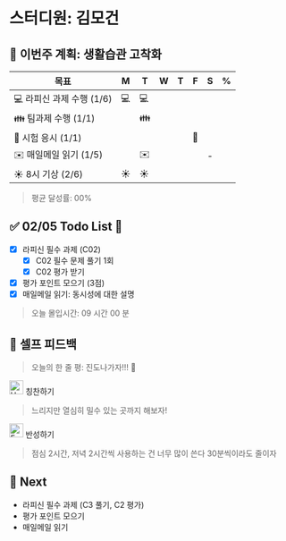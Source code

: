 # 스터디원: 김모건

## 🚀 이번주 계획: 생활습관 고착화

| 목표                      | M   | T   | W   | T   | F   | S   | %   |
| ------------------------- | --- | --- | --- | --- | --- | --- | --- |
| 💻 라피신 과제 수행 (1/6) | 💻  | 💻  |     |     |     |     |     |
| 👪 팀과제 수행 (1/1)      |     | 👪  |     |     |     |     |     |
| 📜 시험 응시 (1/1)        |     |     |     |     | 📜  |     |     |
| ✉️ 매일메일 읽기 (1/5)    |     | ✉️  |     |     |     | -   |     |
| ☀️ 8시 기상 (2/6)         | ☀️  | ☀️  |     |     |     |     |     |

> 평균 달성률: 00% <br>

## ✅ 02/05 Todo List 🌅

- [x] 라피신 필수 과제 (C02)
  - [x] C02 필수 문제 풀기 1회
  - [x] C02 평가 받기
- [x] 평가 포인트 모으기 (3점)
- [x] 매일메일 읽기: 동시성에 대한 설명

> 오늘 몰입시간: 09 시간 00 분<br>

## 🎉 셀프 피드백

> 오늘의 한 줄 평: 진도나가자!!! 🤔 <br>

<img src="https://raw.githubusercontent.com/Tarikul-Islam-Anik/Animated-Fluent-Emojis/master/Emojis/Smilies/Hugging%20Face.png" alt="Hugging Face" width="25" height="25"> 칭찬하기 </img>

> 느리지만 열심히 밀수 있는 곳까지 해보자! <br>

<img src="https://raw.githubusercontent.com/Tarikul-Islam-Anik/Animated-Fluent-Emojis/master/Emojis/Smilies/Face%20with%20Monocle.png" alt="Face with Monocle" width="25" height="25"> 반성하기</img>

> 점심 2시간, 저녁 2시간씩 사용하는 건 너무 많이 쓴다 30분씩이라도 줄이자 <br>

## 🌱 Next

- 라피신 필수 과제 (C3 풀기, C2 평가)
- 평가 포인트 모으기
- 매일메일 읽기